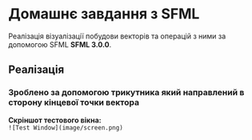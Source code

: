 # Домашнє завдання з SFML

Реалізація візуалізації побудови векторів та операцій з ними за допомогою SFML **SFML 3.0.0**.

## Реалізація

### Зроблено за допомогою трикутника який направлений в сторону кінцевої точки вектора

**Скріншот тестового вікна:**   
`![Test Window](image/screen.png)`




